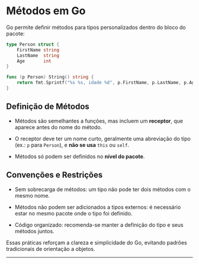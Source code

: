 # Métodos em Go

Go permite definir métodos para tipos personalizados dentro do bloco do pacote:

```go
type Person struct {
    FirstName string
    LastName  string
    Age       int
}

func (p Person) String() string {
    return fmt.Sprintf("%s %s, idade %d", p.FirstName, p.LastName, p.Age)
}
```

## Definição de Métodos

- Métodos são semelhantes a funções, mas incluem um **receptor**, que aparece antes do nome do
método.

- O receptor deve ter um nome curto, geralmente uma abreviação do tipo (ex.: `p` para `Person`), e 
**não se usa** `this` ou `self`.

- Métodos só podem ser definidos no **nível do pacote**.

## Convenções e Restrições

- Sem sobrecarga de métodos: um tipo não pode ter dois métodos com o mesmo nome.

- Métodos não podem ser adicionados a tipos externos: é necessário estar no mesmo pacote
onde o tipo foi definido.

- Código organizado: recomenda-se manter a definição do tipo e seus métodos juntos.

Essas práticas reforçam a clareza e simplicidade do Go, evitando padrões tradicionais de
orientação a objetos.

---